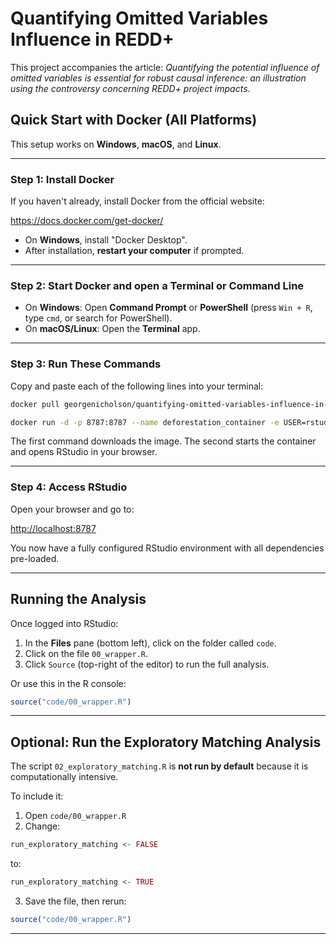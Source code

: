 # Quantifying Omitted Variables Influence in REDD+

This project accompanies the article: *Quantifying the potential influence of omitted variables is essential for robust causal inference: an illustration using the controversy concerning REDD+ project impacts*.

## Quick Start with Docker (All Platforms)

This setup works on **Windows**, **macOS**, and **Linux**.

------------------------------------------------------------------------

### Step 1: Install Docker

If you haven't already, install Docker from the official website:

 <https://docs.docker.com/get-docker/>

-   On **Windows**, install "Docker Desktop".
-   After installation, **restart your computer** if prompted.

------------------------------------------------------------------------

### Step 2: Start Docker and open a Terminal or Command Line

-   On **Windows**: Open **Command Prompt** or **PowerShell** (press `Win + R`, type `cmd`, or search for PowerShell).
-   On **macOS/Linux**: Open the **Terminal** app.

------------------------------------------------------------------------

### Step 3: Run These Commands

Copy and paste each of the following lines into your terminal:

``` bash
docker pull georgenicholson/quantifying-omitted-variables-influence-in-redd:preprint
```

``` bash
docker run -d -p 8787:8787 --name deforestation_container -e USER=rstudio -e PASSWORD=bayes georgenicholson/quantifying-omitted-variables-influence-in-redd:preprint
```

The first command downloads the image. The second starts the container and opens RStudio in your browser.

------------------------------------------------------------------------

### Step 4: Access RStudio

Open your browser and go to:

<http://localhost:8787>

You now have a fully configured RStudio environment with all dependencies pre-loaded.

------------------------------------------------------------------------

## Running the Analysis

Once logged into RStudio:

1.  In the **Files** pane (bottom left), click on the folder called `code`.
2.  Click on the file `00_wrapper.R`.
3.  Click `Source` (top-right of the editor) to run the full analysis.

Or use this in the R console:

``` r
source("code/00_wrapper.R")
```

------------------------------------------------------------------------

## Optional: Run the Exploratory Matching Analysis

The script `02_exploratory_matching.R` is **not run by default** because it is computationally intensive.

To include it:

1.  Open `code/00_wrapper.R`
2.  Change:

``` r
run_exploratory_matching <- FALSE
```

to:

``` r
run_exploratory_matching <- TRUE
```

3.  Save the file, then rerun:

``` r
source("code/00_wrapper.R")
```

------------------------------------------------------------------------
